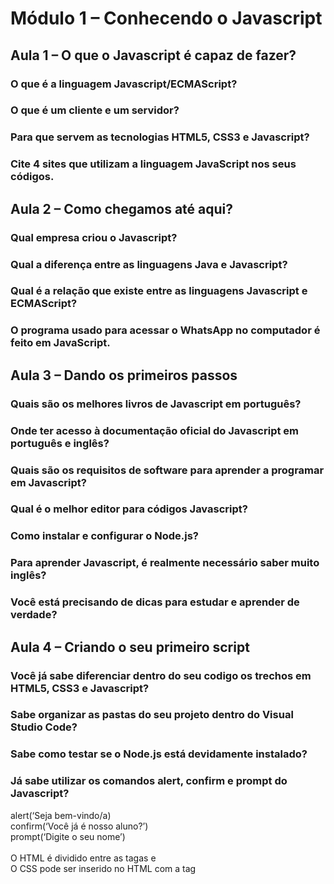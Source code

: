 # Módulo 1 – Conhecendo o Javascript

## Aula 1 – O que o Javascript é capaz de fazer?

### O que é a linguagem Javascript/ECMAScript?
### O que é um cliente e um servidor?
### Para que servem as tecnologias HTML5, CSS3 e Javascript?
### Cite 4 sites que utilizam a linguagem JavaScript nos seus códigos.


## Aula 2 – Como chegamos até aqui?

### Qual empresa criou o Javascript?
### Qual a diferença entre as linguagens Java e Javascript?
### Qual é a relação que existe entre as linguagens Javascript e ECMAScript?
### O programa usado para acessar o WhatsApp no computador é feito em JavaScript.


## Aula 3 – Dando os primeiros passos

### Quais são os melhores livros de Javascript em português?
### Onde ter acesso à documentação oficial do Javascript em português e inglês?
### Quais são os requisitos de software para aprender a programar em Javascript?
### Qual é o melhor editor para códigos Javascript?
### Como instalar e configurar o Node.js?
### Para aprender Javascript, é realmente necessário saber muito inglês?
### Você está precisando de dicas para estudar e aprender de verdade?


## Aula 4 – Criando o seu primeiro script

### Você já sabe diferenciar dentro do seu codigo os trechos em HTML5, CSS3 e Javascript?
### Sabe organizar as pastas do seu projeto dentro do Visual Studio Code?
### Sabe como testar se o Node.js está devidamente instalado?

### Já sabe utilizar os comandos alert, confirm e prompt do Javascript?

alert(‘Seja bem-vindo/a)
<br>confirm(‘Você já é nosso aluno?’)
<br>prompt(‘Digite o seu nome’)
<br>
<br>O HTML é dividido entre as tagas <head> e <body>
<br>O CSS pode ser inserido no HTML com a tag <style>
<br>O JavaScript pode ser inserido no HTML com a tag <script>

# Módulo 2 – Comandos Básicos do Javascript

## Aula 5 – Variáveis e Tipos Primitivos

### Como criar comentários?

//            → uma única linha de código
<br>/*    
<br>*/    → mais de uma linha de código

### O que são variáveis?

A memória do computador tem espaços delimitados para receber valores (assim como vagas no estacionamento).

### Como declarar variáveis no Javascript?

A vaga a1 = carro1
<br>(leia: a vaga a1 recebe o carro1)
<br>a1 = carro2
<br>(o carro1 saiu e entrou o carro2)
<br>a1 = null
<br>(a vaga está nula)
<br>
<br>var n1 = 5      → int: número inteiro
<br>var n2 = 8.5    → float: número real
<br>var n3 = 15     → int: número inteiro
<br>
<br>var s1 = “São Paulo”
<br>var s2 = ‘Lumpa’
<br>var s3 = `Janeiro`

### Regras para nomear as variáveis

<ul>
  <li>Podem começar com letra, $ ou _</li>
  <li>Não podem começar com números</li>
  <li>É possível usar letras ou números</li>
  <li>É possível usar acentos e símbolos</li>
  <li>Não podem conter espaços</li>
  <li>Não podem ser palavras reservadas</li>
</ul>

### Para entrar no Node, você vai precisar entrar no VS Code e digitar “crtl + shift + `” 

<ul>
  <li>digitar: node</li>
  <li>para limpar tela: ctrl + l</li>
  <li>para sair: .exit</li>
</ul>

### Quais são os tipos primitivos do Javascript?

#### Os tipos primordiais:

<ul>
  <li>Number:   5     18    -12    3.14</li>
  <li>String: “Google”    ‘Javascript’    `Maria`    ‘12553-120’</li>
  <li>Boolean: true     false</li>
</ul>
  
#### Outros tipos:

<ul> 
  <li>Tipos internos de Number:</li>
      <ul> 
        <li>Infinity</li>
        <li>NaN (not a number)</li>
      </ul>
  <li>Null</li>
  <li>Undefined</li>
  <li>Tipo interno de Object</li>
      <ul> 
        <li>Array</li>
      </ul>
  <li>Function</li>
</ul>
 
### Como conferir qual o tipo da variável que foi declarada?

typeof  → saber qual é o tipo da variavel
<br>Colocar no terminal (Node): 
<br>var num = 200
<br>typeof num

### Consegue entender o que significa colocar um valor null dentro de uma variável em Javascript?

Null é representa um valor nulo ou vazio, e aponta para um objeto inexistente.

  
## Aula 6 – Tratamento de dados

### Como guardar o resultado de um prompt dentro de uma variável?

var nome = prompt(‘Qual é o seu nome’)

### Concatenação: para juntar a string com a variável
alert(‘É um prazer te conhecer, ‘ + nome)  

### Como somar variáveis?
var num1 = prompt(‘Digite um número: ‘)
<br>var num2 = prompt(‘Digite outro número: ‘)
<br>var sum = num1 + num2
<br>alert(‘A soma dos valores é “ + sum)

### Como manipular dados e fazer a conversão?

O sinal de + serve tanto para somar quanto para concatenar:
- soma: number + number
- concatenar: string + string

O prompt retorna, por padrão, uma string. Então é preciso converter as variáveis num1 e num2 para number.

### Como converter String para Número em JavaScript?

Para converter string → número:
- Number.parseInt(n): converte para número inteiro
- Number.parseFloat(n): converte para número real

Na versão atualizada do Javascript, ele faz a conversão de forma automática: Number(n)

### Como converter Número para String em JavaScript?

Para converter número → string:
- String(n)
- n.toString()


var s = ‘JavaScript’
- ‘Eu estou aprendendo s’              // não faz interpolação
- ‘Eu estou aprendendo ‘ + s           // usa concatenação
- `Eu estou aprendendo ${s}`           // usa template string

### Interpolação (Template string)
- Nova forma de criar strings e tornar o seu código um pouco mais legível
- `O aluno ${nome} com ${idade} tirou a nota ${nota} ` 

### Formatando strings:

var s = ‘Javascript’
- s.lenght              → quantos caracteres a string tem
- s.toUpperCase()       → tudo para maiúsculas
- s.toLowerCase()       → tudo para minúsculas

### Consegue formatar um número para que ele se pareça com um valor monetário?

Exemplo:
<body>
  <script>
	var nome = prompt("Qual é o seu nome?")

//o prompt recebe o valor em string, entao voce precisa converter a string para numero real (float)
	
	var saldo = Number.parseFloat(prompt("Quanto quer depositar?"))
  		document.write(`Olá, ${nome}! <br> Seu nome tem ${nome.length} letras.<br>`)
  		document.write(`Seu nome em maiúsculas é ${nome.toUpperCase()}.<br>`)
  
  //transformar para Reais
	
	saldoFixado = saldo.toLocaleString("pt-BR", {style: "currency", currency: "BRL"})

  	
	document.write(`Depósito realizado. <br> Agora seu saldo é de ${saldoFixado}.`)
  
//coloca duas casas decimais e troca o ponto pela vírgula para ficar em reais
//saldoFixado = saldo.toFixed(2).replace(".", ",")

  </script>
</body>

## Aula 7 – Operadores (parte 1)
	
Quais são os operadores do Javascript?

### Aritméticos
3 + 2 → 5
<br>3 - 2→ 5
<br>3 * 2→ 6
<br>3 / 2→ 1.5
<br>3 % 2→ 1
<br>3 ** 2→ 9

### Atribuição
var a = 5 + 3    →8
<br>var b = a % 5  → 3 
<br>var c = 5 * c ** 2 → 45
<br>var d = 10 – a / 2  → 6
<br>var e = 6 * 2 / d → 2
<br>var f = b % e + 4 / e → 3

#### Auto-atribuições

var n = 3 → n = 3

<br>n = n + 3 → n = 7
<br>n = n – 5 → n = 2

#### Simplificando as operações

n = n + 3 → n+= 3
<br>n = n – 5 → n -= 5 

### Qual a ordem de precedência dos operadores em JavaScript?

Parêntesis, potência, multiplicação, divisão, resto, adição, subtração.
<br>5 + 3 / 2 → 5 + (3 / 2) → 6.5

### Como usar os operadores de incremento (pré-incremento e pós-incremento) no JavaScript?

#### Pré-incremento
var x = 5
<br>x = x + 1 → x++ → 6
<br>x = x – 1 →  x--  → 5

#### Pós-incremento
var x = 4
<br>x = x + 1 → ++x → 5
<br>x = x – 1 →  --x  → 4

## Aula 8 – Operadores (parte 2)
	
### Relacionais
>   → maior
<br><    → menor
<br>>=  → maior ou igual
<br><=  → menor ou igual
<br>==  → igual
<br>!=   → diferente

#### Exemplos:
preço >= 200.50
<br>idade < 18
<br>curso == ‘Javascript’
<br>n1 != n2

#### Identidade:
5 == 5    → true
<br>5 == ‘5’  → true (é igual? O valor é igual.)
<br>5 === ‘5’  → falso (é idêntico? O valor e tipo não são iguais.)
<br>5 === ‘5’  → true (é idêntico? O valor e tipo são iguais.)

### Lógicos

#### !  → negação

! true →false
<br>! false → true

#### &&  → conjunção (E)

true && true → true
<br>true && false → false
<br>false && true → false
<br>false && false → false
<br>
<br>A condição só me satisfaz se as duas forem verdadeiras.

#### ||  → disjunção (OU)

true && true → true
<br>true && false → true
<br>false && true → true
<br>false && false → false
<br>
<br>A condição me satisfaz se pelo menos um for verdadeiro.

##### Exemplo 1:
var a = 5
<br>var b = 8
<br>
<br>a > b && b % 2 == 0 
<br>false  &&  true → false
<br>
<br>a < b || b / 2 == 2 
<br>true  ||  false → true

#### Exemplo 2:
idade >= 15 && idade <= 17
<br>estado == ‘RJ’ || estado == ‘SP’
<br>salario > 2500 && sexo != ‘masculino’

### Ordem de precedência das operações
Primeiro ele faz os operadores aritméticos, depois relacionais e depois lógicos.
<br>Primeiro ele faz o NÃO, depois o E, depois o OU. 
<br>
<br>Aritméticos > Relacionais > Lógicos (Não > E > OU)

### Ternário
?
<br>:
<br>
<br>teste ? true : false
<br>media >= 7 ? ‘Aprovado’ : ‘Reprovado’

#### Exemplo 1:
var media = 9
<br>
<br>media >= 7 ? ‘Aprovado’ : ‘Reprovado’      
<br>→ ‘Aprovado’
<br>
<br>media -= 3     
<br>media >= 7 ? ‘Aprovado’ : ‘Reprovado’      
<br>→ ‘Reprovado’

#### Exemplo 2:

var x = 8
<br>
<br>var res = x % 2 == 0 ? 5 : 9
<br>
<br>como (x % 2 == 0) é true 
<br>→ 5

#### Exemplo 3:

var idade = 19
<br>var entradaBar = idade >= 18 ? ‘Pode entrar.’ : ‘Não pode entrar.’
<br>entradaBar
<br>→ ‘Pode entrar.’
<br>
<br>idade -= 5
<br>var entradaBar = idade >= 18 ? ‘Pode entrar.’ : ‘Não pode entrar.’
<br>entradaBar
<br>→ ‘Não pode entrar.’
  
# Módulo 3 – Entendendo o DOM

## Aula 9 – Introdução ao DOM
	
### O que significa a sigla DOM? 
Document Object Model

### Para que serve o Document Object Model?
- Modelo de objetos para documentos. 
- Conjunto de objetos dentro do navegador que vai dar acesso aos componentes internos do website.
- Não funciona no Node.js, está presente no Javascript dentro do navegador.

### Como criar uma árvore DOM para o seu site?
A raiz dentro do navegador se chama window.
<br>
<br>Alguns objetos do window:
- locations → qual é a localizacao do site (ex: url, pagina anterior, pagina atual)
- document → documento atual
	<ul>
        <li>HTML (é parent de head e body)</li>
		<ul>
            <li>head (é child do HTML)</li>
			<ul>
                <li>meta</li>
                <li>title</li>
			</ul>
            <li>body (é child do HTML)</li>
            <li>h1</li>
            <li>p</li>
            <li>p</li>
			<ul>
                <li>strong</li>
			</ul>
            <li>div</li>
		</ul>
	</ul>
- history → guarda de onde você veio e pra onde você vai, facilitando a navegação no site

### Como usar o Javascript para manipular o DOM?

```
<head>
	<meta charset="UTF-8">
	<meta http-equiv="X-UA-Compatible" content="IE=edge">
	<meta name="viewport" content="width=device-width, initial-scale=1.0">
	<title>Document</title>
	<style>
	body {
	background: rgb(40, 17, 75);
	color: white;
	font: normal 18pt Arial;
	}
	</style>
</head>
<body>
	<h1>Estudos DOM</h1>
	<p>Aqui vai o resultado</p>
	<p>Aprendendo a usar o <strong>DOM</strong> em Javascript.</p>
	<div>Clique em mim</div>
	<script>
	window.document.write(‘Olá mundo’)
	</script>
</body>
```

### Para quem servem os elementos Parent e Child em um DOM?

Elemento é todo item que aparece na árvore DOM.
<br>HTML é parent de Body e é child de Document.

### Como usar métodos de acesso ao DOM no Javascript?

Você pode selecionar os elementos para navegar dentro da árvore DOM.
<br>
<br>Alguns métodos de acesso ao DOM são por:

#### 1. Marca (TagName)
getElementByTagName()
<br>var p1 = window.document.getElementsByTagName(“p”)[0] → para selecionar o primeiro parágrafo
<br>document.write(“Está escrito nesse parágrafo: ” + p1.innerHTML)
<br>
<br>var p2 = window.document.getElementByTagName(‘p’)[1] → para selecionar o segundo parágrafo
<br>document.write(“Está escrito nesse parágrafo: ” + p1.innerText) → innerText não leva a formatação. O innerHTML leva a formatação.
<br>
<br>// para editar os elementos no javascript
<br>p1.style.color = ‘blue’
<br>
<br>var corpo = window.document.body
<br>corpo.style.background = ‘black’

#### 2. ID
getElementById()
<br>
<br><div id=’msg’>Clique em mim</div>
<br>
<br>var d = window.document.getElementById(‘msg’)
<br>d.style.background = ‘green’
<br>d.innerText = ‘Estou aguardando...’

#### 3. Nome
getElementByName()
<br>
<br><div name=’msg’>Clique em mim</div>
<br>
<br>var c = window.document.getElementsByName(‘msg’)[0]
<br>c.innerText = ‘Prazo confirmado.’

#### 4. Classe
<br>getElementByClassName()
<br>
<br><div class=’msg’>Clique em mim</div>

#### 5. Seletor
<br>querySelector
<br>
<br><div id=’msg’>Clique em mim</div>
<br>
<br>var d = window.document.querySelector(‘div#msg’)
<br>d.style.background = ‘blue’
<br>
<br><strong>id → representada por #</strong>
<br><strong>class → representada por .</strong>
<br>
<br><div class=’msg’>Clique em mim</div>
<br>
<br>var d = window.document.querySelector(‘div.msg’)
<br>d.style.background = ‘blue’
	
## Aula 10 – Eventos DOM
  

	
# Módulo 4 – 
  
